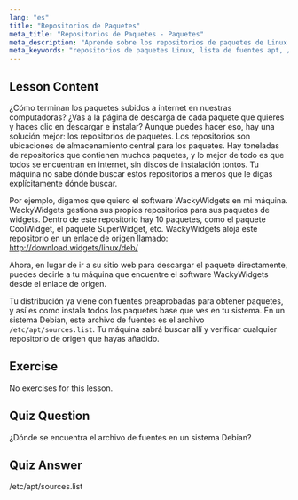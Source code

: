 ```yaml
---
lang: "es"
title: "Repositorios de Paquetes"
meta_title: "Repositorios de Paquetes - Paquetes"
meta_description: "Aprende sobre los repositorios de paquetes de Linux y cómo gestionan el software. Descubre cómo encontrar y añadir fuentes de paquetes como /etc/apt/sources.list para una fácil instalación."
meta_keywords: "repositorios de paquetes Linux, lista de fuentes apt, /etc/apt/sources.list, paquetes Linux, Linux para principiantes, tutorial de Linux, gestión de paquetes"
---
```


## Lesson Content

¿Cómo terminan los paquetes subidos a internet en nuestras computadoras? ¿Vas a la página de descarga de cada paquete que quieres y haces clic en descargar e instalar? Aunque puedes hacer eso, hay una solución mejor: los repositorios de paquetes. Los repositorios son ubicaciones de almacenamiento central para los paquetes. Hay toneladas de repositorios que contienen muchos paquetes, y lo mejor de todo es que todos se encuentran en internet, sin discos de instalación tontos. Tu máquina no sabe dónde buscar estos repositorios a menos que le digas explícitamente dónde buscar.

Por ejemplo, digamos que quiero el software WackyWidgets en mi máquina. WackyWidgets gestiona sus propios repositorios para sus paquetes de widgets. Dentro de este repositorio hay 10 paquetes, como el paquete CoolWidget, el paquete SuperWidget, etc. WackyWidgets aloja este repositorio en un enlace de origen llamado: <http://download.widgets/linux/deb/>

Ahora, en lugar de ir a su sitio web para descargar el paquete directamente, puedes decirle a tu máquina que encuentre el software WackyWidgets desde el enlace de origen.

Tu distribución ya viene con fuentes preaprobadas para obtener paquetes, y así es como instala todos los paquetes base que ves en tu sistema. En un sistema Debian, este archivo de fuentes es el archivo `/etc/apt/sources.list`. Tu máquina sabrá buscar allí y verificar cualquier repositorio de origen que hayas añadido.

## Exercise

No exercises for this lesson.

## Quiz Question

¿Dónde se encuentra el archivo de fuentes en un sistema Debian?

## Quiz Answer

/etc/apt/sources.list
